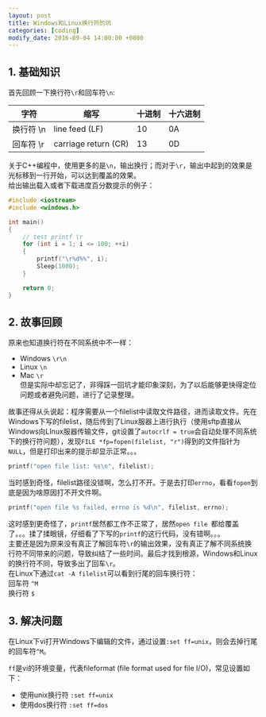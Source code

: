 ```yaml
---
layout: post
title: Windows和Linux换行符的坑
categories: [coding]
modify_date: 2016-09-04 14:00:00 +0800
---
```


## 1. 基础知识
首先回顾一下换行符`\r`和回车符`\n`:

|    字符    |         缩写         | 十进制 | 十六进制 |  
| ---------- | -------------------- | ------ | -------- |  
| 换行符 \n |    line feed (LF)    |   10   |    0A    |  
| 回车符 \r | carriage return (CR) |   13   |    0D    |

关于C++编程中，使用更多的是`\n`，输出换行；而对于`\r`，输出中起到的效果是光标移到一行开始，可以达到覆盖的效果。  
给出输出载入或者下载进度百分数提示的例子：  

``` c++
#include <iostream>
#include <windows.h>

int main()
{
	// test printf \r
	for (int i = 1; i <= 100; ++i)
	{
		printf("\r%d%%", i);
		Sleep(1000);
	}

	return 0;
}
```

## 2. 故事回顾
原来也知道换行符在不同系统中不一样：  
* Windows `\r\n`
* Linux `\n`
* Mac `\r`  
但是实际中却忘记了，非得踩一回坑才能印象深刻，为了以后能够更快得定位问题或者避免问题，进行了记录整理。

故事还得从头说起：程序需要从一个filelist中读取文件路径，进而读取文件。先在Windows下写的filelist，随后传到了Linux服器上进行执行（使用sftp直接从Windows向LInux服器传输文件，git设置了`autocrlf = true`会自动处理不同系统下的换行符问题），发现`FILE *fp=fopen(filelist, "r")`得到的文件指针为`NULL`，但是打印出来的提示却显示正常。。。  

``` c++
printf("open file list: %s\n", filelist);
```
当时感到奇怪，filelist路径没错啊，怎么打不开。于是去打印`errno`，看看`fopen`到底是因为啥原因打不开文件啊。  

``` c++
printf("open file %s failed, errno is %d\n", filelist, errno);
```
这时感到更奇怪了，`printf`居然都工作不正常了，居然`open file `都给覆盖了。。。揉了揉眼镜，仔细看了下写的`printf`的这行代码，没有错啊。。。  
主要还是因为原来没有真正了解回车符`\r`的输出效果，没有真正了解不同系统换行符不同带来的问题，导致纠结了一些时间。最后才找到根源，Windows和Linux的换行符不同，导致多出了回车`\r`。  
在Linux下通过`cat -A filelist`可以看到行尾的回车换行符：  
回车符 `^M`  
换行符 `$`

## 3. 解决问题
在Linux下vi打开Windows下编辑的文件，通过设置`:set ff=unix`，则会去掉行尾的回车符`^M`。  

`ff`是vi的环境变量，代表fileformat (file format used for file I/O)，常见设置如下：  
* 使用unix换行符 `:set ff=unix`  
* 使用dos换行符 `:set ff=dos`
